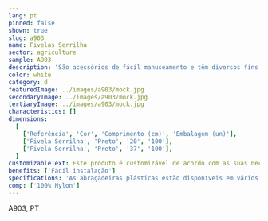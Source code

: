 ```yaml
---
lang: pt
pinned: false
shown: true
slug: a903
name: Fivelas Serrilha
sector: agriculture
sample: A903
description: 'São acessórios de fácil manuseamento e têm diversos fins: fechar qualquer tipo de saco, fazer amarração de algum tecido/plástico, entre outros.'
color: white
category: d
featuredImage: ../images/a903/mock.jpg
secondaryImage: ../images/a903/mock.jpg
tertiaryImage: ../images/a903/mock.jpg
characteristics: []
dimensions:
  [
    ['Referência', 'Cor', 'Comprimento (cm)', 'Embalagem (un)'],
    ['Fivela Serrilha', 'Preto', '20', '100'],
    ['Fivela Serrilha', 'Preto', '37', '100'],
  ]
customizableText: Este produto é customizável de acordo com as suas necessidades. Contacte-nos para mais informações.
benefits: ['Fácil instalação']
specifications: 'As abraçadeiras plásticas estão disponíveis em vários tamanhos e cores. São de fácil instalação, manualmente ou com ferramentas apropriadas, podendo ser aplicadas em interior ou exterior.'
comp: ['100% Nylon']
---
```


A903, PT
